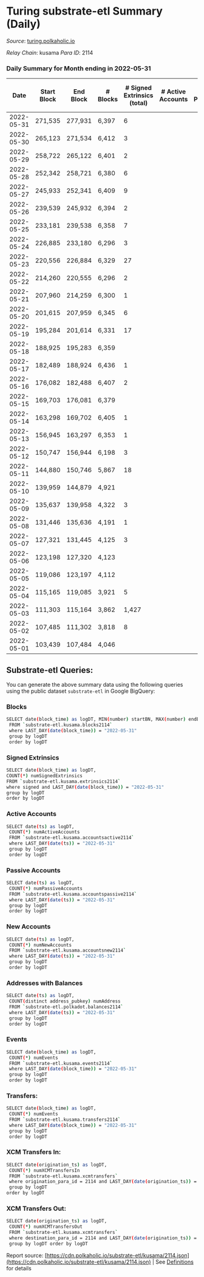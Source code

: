 # Turing substrate-etl Summary (Daily)

_Source_: [turing.polkaholic.io](https://turing.polkaholic.io)

*Relay Chain*: kusama
*Para ID*: 2114



### Daily Summary for Month ending in 2022-05-31


| Date | Start Block | End Block | # Blocks | # Signed Extrinsics (total) | # Active Accounts | # Passive | # New | # Addresses with Balances | # Events | # Transfers | # XCM Transfers In | # XCM Transfers Out | Issues | 
| ---- | ----------- | --------- | -------- | --------------------------- | ----------------- | --------- | ----- | ------------------------- | -------- | ----------- | ------------------ | ------------------- | ------ |
| 2022-05-31 | 271,535 | 277,931 | 6,397 | 6 |  |  |  | 1,435 | 13,252 | 1  |   |   |  |
| 2022-05-30 | 265,123 | 271,534 | 6,412 | 3 |  |  |  | 1,435 | 13,229 |   |   |   |  |
| 2022-05-29 | 258,722 | 265,122 | 6,401 | 2 |  |  |  | 1,435 | 13,242 |   |   |   |  |
| 2022-05-28 | 252,342 | 258,721 | 6,380 | 6 |  |  |  | 1,435 | 13,165 |   |   |   |  |
| 2022-05-27 | 245,933 | 252,341 | 6,409 | 9 |  |  |  | 1,435 | 13,210 |   |   |   |  |
| 2022-05-26 | 239,539 | 245,932 | 6,394 | 2 |  |  |  | 1,435 | 13,144 | 1  |   |   |  |
| 2022-05-25 | 233,181 | 239,538 | 6,358 | 7 |  |  |  | 1,434 | 13,030 |   |   |   |  |
| 2022-05-24 | 226,885 | 233,180 | 6,296 | 3 |  |  |  | 1,434 | 12,888 |   |   |   |  |
| 2022-05-23 | 220,556 | 226,884 | 6,329 | 27 |  |  |  | 1,434 | 12,993 | 7  |   |   |  |
| 2022-05-22 | 214,260 | 220,555 | 6,296 | 2 |  |  |  | 1,434 | 12,836 |   |   |   |  |
| 2022-05-21 | 207,960 | 214,259 | 6,300 | 1 |  |  |  | 1,434 | 12,814 |   |   |   |  |
| 2022-05-20 | 201,615 | 207,959 | 6,345 | 6 |  |  |  | 1,434 | 12,910 | 1  |   |   |  |
| 2022-05-19 | 195,284 | 201,614 | 6,331 | 17 |  |  |  | 1,434 | 12,888 | 4  |   |   |  |
| 2022-05-18 | 188,925 | 195,283 | 6,359 |  |  |  |  | 1,433 | 12,851 |   |   |   |  |
| 2022-05-17 | 182,489 | 188,924 | 6,436 | 1 |  |  |  | 1,433 | 13,022 |   |   |   |  |
| 2022-05-16 | 176,082 | 182,488 | 6,407 | 2 |  |  |  | 1,433 | 12,968 |   |   |   |  |
| 2022-05-15 | 169,703 | 176,081 | 6,379 |  |  |  |  | 1,433 | 12,891 |   |   |   |  |
| 2022-05-14 | 163,298 | 169,702 | 6,405 | 1 |  |  |  | 1,433 | 12,960 |   |   |   |  |
| 2022-05-13 | 156,945 | 163,297 | 6,353 | 1 |  |  |  | 1,433 | 12,843 |   |   |   |  |
| 2022-05-12 | 150,747 | 156,944 | 6,198 | 3 |  |  |  | 1,433 | 12,556 |   |   |   |  |
| 2022-05-11 | 144,880 | 150,746 | 5,867 | 18 |  |  |  | 1,433 | 11,853 | 6  |   |   |  |
| 2022-05-10 | 139,959 | 144,879 | 4,921 |  |  |  |  | 1,431 | 9,848 |   |   |   |  |
| 2022-05-09 | 135,637 | 139,958 | 4,322 | 3 |  |  |  | 1,431 | 8,663 | 2  |   |   |  |
| 2022-05-08 | 131,446 | 135,636 | 4,191 | 1 |  |  |  | 1,431 | 8,388 |   |   |   |  |
| 2022-05-07 | 127,321 | 131,445 | 4,125 | 3 |  |  |  | 1,431 | 8,271 | 1  |   |   |  |
| 2022-05-06 | 123,198 | 127,320 | 4,123 |  |  |  |  | 1,430 | 8,248 |   |   |   |  |
| 2022-05-05 | 119,086 | 123,197 | 4,112 |  |  |  |  | 1,430 | 8,229 |   |   |   |  |
| 2022-05-04 | 115,165 | 119,085 | 3,921 | 5 |  |  |  | 1,430 | 7,872 | 2  |   |   |  |
| 2022-05-03 | 111,303 | 115,164 | 3,862 | 1,427 |  |  |  | 1,429 | 24,716 | 1,413  |   |   |  |
| 2022-05-02 | 107,485 | 111,302 | 3,818 | 8 |  |  |  | 27 | 7,690 | 7  |   |   |  |
| 2022-05-01 | 103,439 | 107,484 | 4,046 |  |  |  |  | 23 | 8,108 |   |   |   |  |

## Substrate-etl Queries:
You can generate the above summary data using the following queries using the public dataset `substrate-etl` in Google BigQuery:

### Blocks
```bash
SELECT date(block_time) as logDT, MIN(number) startBN, MAX(number) endBN, COUNT(*) numBlocks 
 FROM `substrate-etl.kusama.blocks2114`  
 where LAST_DAY(date(block_time)) = "2022-05-31" 
 group by logDT 
 order by logDT
```

### Signed Extrinsics
```bash
SELECT date(block_time) as logDT, 
COUNT(*) numSignedExtrinsics 
FROM `substrate-etl.kusama.extrinsics2114`  
where signed and LAST_DAY(date(block_time)) = "2022-05-31" 
group by logDT 
order by logDT
```

### Active Accounts
```bash
SELECT date(ts) as logDT, 
 COUNT(*) numActiveAccounts 
 FROM `substrate-etl.kusama.accountsactive2114` 
 where LAST_DAY(date(ts)) = "2022-05-31" 
 group by logDT 
 order by logDT
```

### Passive Accounts
```bash
SELECT date(ts) as logDT, 
 COUNT(*) numPassiveAccounts 
 FROM `substrate-etl.kusama.accountspassive2114` 
 where LAST_DAY(date(ts)) = "2022-05-31" 
 group by logDT 
 order by logDT
```

### New Accounts
```bash
SELECT date(ts) as logDT, 
 COUNT(*) numNewAccounts 
 FROM `substrate-etl.kusama.accountsnew2114` 
 where LAST_DAY(date(ts)) = "2022-05-31" 
 group by logDT
 order by logDT
```

### Addresses with Balances
```bash
SELECT date(ts) as logDT,
 COUNT(distinct address_pubkey) numAddress 
 FROM `substrate-etl.polkadot.balances2114` 
 where LAST_DAY(date(ts)) = "2022-05-31" 
 group by logDT 
 order by logDT
```

### Events
```bash
SELECT date(block_time) as logDT, 
 COUNT(*) numEvents 
 FROM `substrate-etl.kusama.events2114` 
 where LAST_DAY(date(block_time)) = "2022-05-31" 
 group by logDT 
 order by logDT
```

### Transfers:
```bash
SELECT date(block_time) as logDT, 
 COUNT(*) numEvents 
 FROM `substrate-etl.kusama.transfers2114` 
 where LAST_DAY(date(block_time)) = "2022-05-31" 
 group by logDT 
 order by logDT
```

### XCM Transfers In:
```bash
SELECT date(origination_ts) as logDT, 
 COUNT(*) numXCMTransfersIn 
 FROM `substrate-etl.kusama.xcmtransfers` 
 where origination_para_id = 2114 and LAST_DAY(date(origination_ts)) = "2022-05-31" 
 group by logDT 
order by logDT
```

### XCM Transfers Out:
```bash
SELECT date(origination_ts) as logDT, 
 COUNT(*) numXCMTransfersOut 
 FROM `substrate-etl.kusama.xcmtransfers` 
 where destination_para_id = 2114 and LAST_DAY(date(origination_ts)) = "2022-05-31" 
 group by logDT order by logDT
```


Report source: [https://cdn.polkaholic.io/substrate-etl/kusama/2114.json](https://cdn.polkaholic.io/substrate-etl/kusama/2114.json) | See [Definitions](/DEFINITIONS.md) for details
